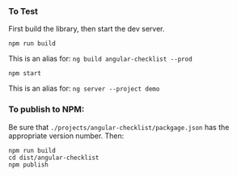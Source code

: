 ### To Test

First build the library, then start the dev server.
```
npm run build
```
This is an alias for: `ng build angular-checklist --prod`

```
npm start
```
This is an alias for: `ng server --project demo`



### To publish to NPM:

Be sure that `./projects/angular-checklist/packgage.json` has the appropriate version number. Then:

```
npm run build
cd dist/angular-checklist
npm publish
```
